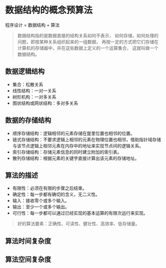 # 数据结构的概念预算法

程序设计 = 数据结构 + 算法 

> 数据结构指的是数据直接的结构关系如何不表示，
如何存储，如何处理的问题，即按某种关系组织起来的一组数据，
再按一定的方式把它们存储在计算机的存储器中，并在这些数据上定义的一个运算集合，
这就叫做一个数据结构。

## 数据逻辑结构

- 集合：松散关系
- 线性结构：一对一关系
- 树形机构：一对多关系
- 图状结构或网状结构：多对多关系

## 数据的存储结构

- 顺序存储结构：逻辑相邻的元素存储在屋里位置也相邻的位置。
- 链式存储结构：不要求逻辑上相邻的元素在物理位置也相邻，借助指针域存储与该节点逻辑上相邻元素在内存中的地址来实现节点间的逻辑关系。
- 索引存储结构：存储元素信息的同时建立附加的索引表。
- 散列存储结构：根据元素的关键字直接计算出该元素的存储地址。

## 算法的描述

- 有限性：必须在有限的步骤之后结束。
- 确定性：每一步都有确切的含义，无二义性。
- 输入：接收零个或多个输入。
- 输出：至少一个或多个输出。
- 可行性：每一步都可以通过已经实现的基本运算的有限次运行来实现。

> 好的算法要素：正确性、可读性、健壮性、高效率、低存储量。

## 算法时间复杂度
## 算法空间复杂度
